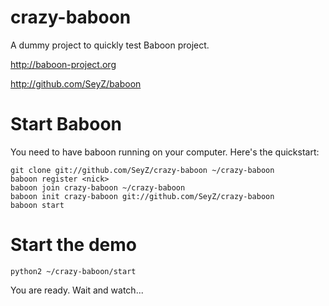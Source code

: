 crazy-baboon
============

A dummy project to quickly test Baboon project.

http://baboon-project.org

http://github.com/SeyZ/baboon

Start Baboon
============

You need to have baboon running on your computer. Here's the quickstart:

```
git clone git://github.com/SeyZ/crazy-baboon ~/crazy-baboon
baboon register <nick>
baboon join crazy-baboon ~/crazy-baboon
baboon init crazy-baboon git://github.com/SeyZ/crazy-baboon
baboon start
```

Start the demo
==============

```
python2 ~/crazy-baboon/start
```

You are ready. Wait and watch...
